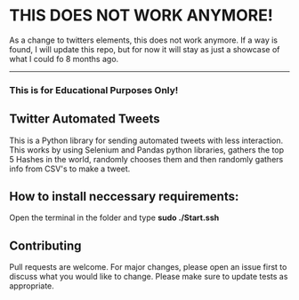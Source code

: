 # THIS DOES NOT WORK ANYMORE!
As a change to twitters elements, this does not work anymore. If a way is found, I will update this repo, but for now it will stay as just a showcase of what I could fo 8 months ago.
<hr class="line">

### This is for Educational Purposes Only!
## Twitter Automated Tweets
This is a Python library for sending automated tweets with less interaction.
This works by using Selenium and Pandas python libraries, gathers the top 5 Hashes in the world, randomly chooses them and then randomly gathers info from CSV's to make a tweet.
## How to install neccessary requirements:
Open the terminal in the folder and type **sudo ./Start.ssh**
## Contributing
Pull requests are welcome. For major changes, please open an issue first to discuss what you would like to change.
Please make sure to update tests as appropriate.
